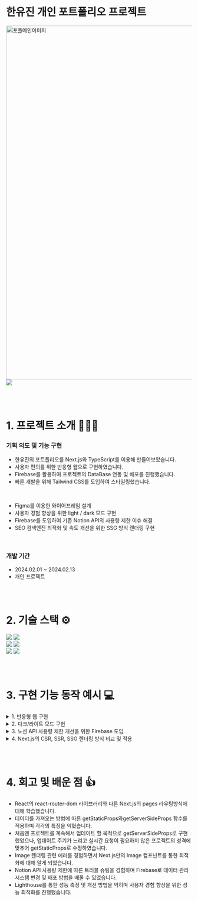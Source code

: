 # 한유진 개인 포트폴리오 프로젝트

<img width="958" alt="포폴메인이미지" src="https://github.com/cc-yujin/yujin-portfolio/assets/111138337/6bdd9d2e-3125-4508-a2fc-29630cae271c">

<a href="https://todoapp4adhd.netlify.app/](https://portfolio-93a45.firebaseapp.com/">
  <img src="https://img.shields.io/badge/배포사이트 이동-0e76ff?style=for-the-badge&logo=netlify&logoColor=white" />
</a>

<br /><br />

# 1. 프로젝트 소개 💁🏻‍♀️
### 기획 의도 및 기능 구현

- 한유진의 포트폴리오를 Next.js와 TypeScript를 이용해 만들어보았습니다.
- 사용자 편의를 위한 반응형 웹으로 구현하였습니다.
- Firebase를 활용하여 프로젝트의 DataBase 연동 및 배포를 진행했습니다.
- 빠른 개발을 위해 Tailwind CSS를 도입하여 스타일링했습니다.
  
<br />

- Figma를 이용한 와이어프레임 설계
- 사용자 경험 향상을 위한 light / dark 모드 구현
- Firebase를 도입하여 기존 Notion API의 사용량 제한 이슈 해결
- SEO 검색엔진 최적화 및 속도 개선을 위한 SSG 방식 렌더링 구현

<br />

### 개발 기간

- 2024.02.01 ~ 2024.02.13
- 개인 프로젝트

<br /><br />

# 2. 기술 스택 ⚙️
<img src="https://img.shields.io/badge/next.js-000000?style=for-the-badge&logo=next.js&logoColor=white"> <img src="https://img.shields.io/badge/typescript-3178C6?style=for-the-badge&logo=typescript&logoColor=white">
<br><img src="https://img.shields.io/badge/firebase-FFCA28?style=for-the-badge&logo=firebase&logoColor=black"> <img src="https://img.shields.io/badge/tailwindcss-38B2AC?style=for-the-badge&logo=tailwindcss&logoColor=white">
<br><img src="https://img.shields.io/badge/html5-E34F26?style=for-the-badge&logo=html5&logoColor=white"> <img src="https://img.shields.io/badge/css3-1572B6?style=for-the-badge&logo=css3&logoColor=white">


<br><br>

# 3. 구현 기능 동작 예시 💻

<details>
<summary>1. 반응형 웹 구현</summary>

![반응형](https://github.com/cc-yujin/yujin-portfolio/assets/111138337/503e6c41-9d1f-4101-91c9-6259240416b6)

- PC, Tablet, Mobile 등 다양한 화면에서 볼 수 있도록 반응형 웹으로 구현
- Tailwind CSS의 정의된 미디어 쿼리를 활용하여 각 뷰포트에 따른 스타일 적용
<br>
</details>
<details>
<summary>2. 다크/라이트 모드 구현</summary>

![다크모드](https://github.com/cc-yujin/yujin-portfolio/assets/111138337/10ae0bc8-db48-4c00-8b2e-a0b65684d78a)

- 다크/라이트 모드 토글 버튼 클릭 시 페이지의 테마가 전환되도록 구현
- ThemeProvide를 App 컴포넌트에 적용하여 모든 페이지와 컴포넌트에서 사용 가능
<br>
</details>
<details>
<summary>3. 노션 API 사용량 제한 개선을 위한 Firebase 도입</summary>
  
<img width="1019" alt="데이터베이스" src="https://github.com/cc-yujin/yujin-portfolio/assets/111138337/7ece1f39-a8a7-4914-ae8a-20b3321dc735">

![firebase도입](https://github.com/cc-yujin/yujin-portfolio/assets/111138337/71b8360b-40ec-4053-9e3e-e012d49a0bcc)

- Notion Database API를 사용하는 과정에서 이미지 로딩 문제 발생
- Notion API의 요청 한도 초과와 이미지 서버의 이슈로 판단하여 데이터베이스 관리 시스템을 Notion에서 Firebase로 전환
- 프로젝트 성격에 따라 getStaticProps 함수로 구현 (SSG)

<br>
</details>
<details>
<summary>4. Next.js의 CSR, SSR, SSG 렌더링 방식 비교 및 적용</summary>
  
![포트폴리오성능비교](https://github.com/cc-yujin/yujin-portfolio/assets/111138337/0ff50e0d-a64d-44f3-bfd0-814ec05bd5c1)

- 렌더링 방식의 성능 비교를 위해 개발자 도구 내 Performance를 활용하여 페이지 로딩 속도 측정
- 포트폴리오 사이트의 특성(데이터 변동 없음)과 SEO 검색 엔진 최적화, 빠른 응답 속도를 위해 최적의 렌더링 방식인 SSG 채택
- SSG 렌더링 방식 채택 후 Lighthouse 점수와 개선 가이드를 참고하여 성능 최적화 진행

<br>
</details>

<br /><br />

# 4. 회고 및 배운 점 👍
- React의 react-router-dom 라이브러리와 다른 Next.js의 pages 라우팅방식에 대해 학습했습니다.
- 데이터를 가져오는 방법에 따른 getStaticProps와getServerSideProps 함수를 적용하며 각각의 특징을 익혔습니다.
- 처음엔 프로젝트를 계속해서 업데이트 할 목적으로 getServerSideProps로 구현했었으나, 업데이트 주기가 느리고 실시간 요청이 필요하지 않은 프로젝트의 성격에 맞추어 getStaticProps로 수정하였습니다.
- Image 렌더링 관련 에러를 경험하면서 Next.js만의 Image 컴포넌트를 통한 최적화에 대해 알게 되었습니다.
- Notion API 사용량 제한에 따른 트러블 슈팅을 경험하며 Firebase로 데이터 관리 시스템 변경 및 배포 방법을 배울 수 있었습니다.
- Lighthouse를 통한 성능 측정 및 개선 방법을 익히며 사용자 경험 향상을 위한 성능 최적화를 진행했습니다.

